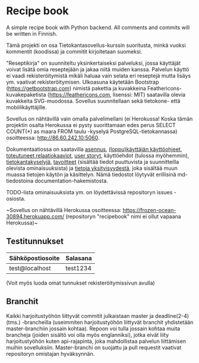 # Recipe book
A simple recipe book with Python backend. All comments and commits will be written in Finnish.

Tämä projekti on osa Tietokantasovellus-kurssin suoritusta, minkä vuoksi kommentit (koodissa) ja commitit kirjoitetaan suomeksi.

"Reseptikirja" on suunniteltu yksinkertaiseksi palveluksi, jossa käyttäjät voivat lisätä omia reseptejään ja jakaa niitä muiden kanssa. Palvelun käyttö ei vaadi rekisteröitymistä mikäli haluaa vain selata eri reseptejä mutta lisäys ym. vaativat rekisteröitymisen. Ulkoasuna käytetään Bootstrap (https://getbootstrap.com) nimistä pakettia ja kuvakkeina Feathericons-kuvakepaketista (https://feathericons.com, lisenssi: MIT) saatavilla olevia kuvakkeita SVG-muodossa. Sovellus suunnitellaan sekä tietokone- että mobiilikäyttäjille.

Sovellus on nähtävillä vain omalla palvelimellani (ei Herokussa! Koska tämän projektin osalta Herokussa ei pysty suorittamaan edes perus SELECT COUNT(\*) as maara FROM taulu -kyselyä PostgreSQL-tietokannassa) osoitteessa: http://86.60.242.10:5060.

Dokumentaatiossa on saatavilla [asennus](https://github.com/Vilthsu/recipebook/blob/master/documentation/asennus.md), [(loppu)käyttäjän käyttöohjeet](https://github.com/Vilthsu/recipebook/blob/master/documentation/kayttajan-ohjeet.md), [toteutuneet relaatiokaaviot](https://github.com/Vilthsu/recipebook/blob/master/documentation/relaatiokaaviot.md), [user storyt](https://github.com/Vilthsu/recipebook/blob/master/documentation/user-storyt.md), käyttöehdot (tulossa myöhemmin), [tietokantakyselyjä](https://github.com/Vilthsu/recipebook/blob/master/documentation/tietokantakyselyja.md), [tavoitteet](https://github.com/Vilthsu/recipebook/blob/master/documentation/tavoitteet.md) (sisältää tiedot puuttuvista ja suunnitteilla olevista ominaisuuksista) ja [tietoja yksityisyydestä](https://github.com/Vilthsu/recipebook/blob/master/documentation/yksityisyys.md), joka sisältää muun muassa tietojen käytön ja käsittelyn. Nämä tiedostot löytyvät erillisinä md-tiedostoina documentation-hakemistosta.

TODO-lista ominaisuuksista ym. on löydettävissä repositoryn issues -osiosta.

~Sovellus on nähtävillä Herokussa osoitteessa: https://frozen-ocean-30894.herokuapp.com/ (repositoryn "recipebook" nimi ei ollut vapaana Herokussa)~

## Testitunnukset
| Sähköpostiosoite | Salasana |
|------------------|----------|
| test@localhost   | test1234 |

(Voit myös luoda omat tunnukset rekisteröitymissivun avulla)

## Branchit
Kaikki harjoitustyöhön liittyvät commitit julkaistaan master ja deadline(2-4) (tms.) -brancheilla (useimmiten harjoitustyöhön liittyvät branchit yhdistetään master-branchiin jossain kohtaa). Repoon voi tulla jossain kohtaa muita brancheja (joiden sisältö voi olla myös englanniksi), jotka eivät liity harjoitustyöhön kuten api-rajapinta, joka mahdollistaa palvelun liittämisen muihin sovelluksiin. Master-branchi on suojattu ja pull requestit vaativat repositoryn omistajan hyväksynnän.
